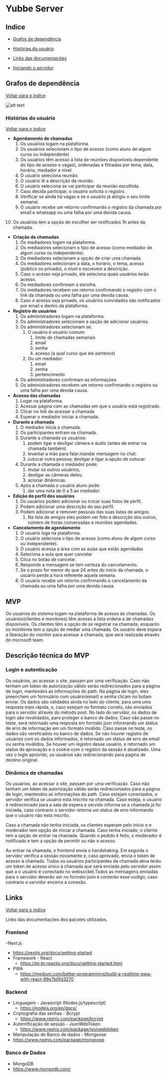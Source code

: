 # Yubbe Server

## Indice

- [Grafos de dependência](#grafos-de-dependência)
- [Histórias do usuário](#hist%C3%B3rias-do-usu%C3%A1rio)
- [Links das documentações](#links)

- [Iniciando o servidor](#iniciando-o-servidor)



## Grafos de dependência

[Voltar para o indice](#indice)

![alt text](https://github.com/GlermS/yubbe-server/blob/master/readme-files/Yubbe.png "Logo Title Text 1")



### Histórias do usuário

[Voltar para o indice](#indice)

- **Agendamento de chamadas**
  1. Os usuários logam na plataforma.
  2. Os usuários selecionam o tipo de acesso (como aluno de algum curso ou independente)
  3. Os usuários têm acesso à lista de reuniões disponíveis dependente do tipo de acesso e vagas), ordenadas e filtradas por tema, data, horário, mediador e nível.
  4. O usuário seleciona reunião.
  5. O usuário lê a descrição da reunião.
  6. O usuário seleciona se vai participar da reunião escolhida.
  7. Caso decida participar, o usuário solicita o registro.
  8. Verificar se ainda há vagas e se o usuário já atingiu o seu limite semanal.
  9. O usuário recebe um retorno confirmando o registro da chamada por email e whatsapp ou uma falha por uma devida causa.
 10. Os usuários tem a opção de escolher ser notificados 1h antes da chamada.
- **Criação da chamadas**
  1. Os mediadores logam na plataforma.
  2. Os mediadores selecionam o tipo de acesso (como mediador de algum curso ou independente).
  3. Os mediadores selecionam a opção de criar uma chamada.
  4. Os mediadores selecionam a data, o horário, o tema, acesso (público ou privado), o nível e escrevem a descrição.
  5. Caso o acesso seja privado, ele seleciona quais usuários terão acesso.
  6. Os mediadores confirmam a escolha.
  7. Os mediadores recebem um retorno confirmando o registro com o link da chamada ou uma falha por uma devida causa.
  8. Caso o acesso seja privado, os usuários convidados são notificados por email e dentro da plataforma.
- **Registro de usuários**
  1. Os administradores logam na plataforma.
  2. Os administradores selecionam a opção de adicionar usuários.
  3. Os administradores selecionam se:
     1. O usuário é usuário comum:
        1. limite de chamadas semanais
        2. email
        3. senha
        4. acesso (a qual curso que ele pertence)
     2. Ou um mediador:
        1. email
        2. senha
        3. pertencimento
  4. Os administradores confirmam as informações.
  5. Os administradores recebem um retorno confirmando o registro ou uma falha por uma devida causa.
- **Acesso das chamadas**
  1. Logar na plataforma.
  2. Acessar página com as chamadas em que o usuário está registrado.
  3. Clicar no link de acessar a chamada 
  4. Esperar o mediador iniciar a chamada..
- **Durante a chamada**
  1. O mediador inicia a chamada.
  2. Os participantes entram na chamada.
  3. Durante a chamada os usuários:
     1. podem ligar e desligar câmera e áudio (antes de entrar na chamada também)
     2. levantar a mão para falar.mandar mensagem no chat.
     3. cutucar outra pessoa; desligar e ligar a opção de cutucar.
  4. Durante a chamada o mediador pode:
     1. mutar os outros usuários;
     2. desligar as câmeras deles;
     3. acionar dinâmicas.
  5. Após a chamada o usuário aluno pode:
     1. dar uma nota de 0 a 5 ao mediador.
- **Edição do perfil dos usuários**
  1. Os usuários podem adicionar ou trocar suas fotos de perfil.
  2. Podem adicionar uma descrição do seu perfil.
  3. Podem adicionar e remover pessoas das suas listas de amigos.
     1. Na lista de amigos eles podem ver foto e descrição dos outros, número de horas conversadas e reuniões agendadas.
- **Cancelamento de agendamento**
  1. O usuário loga na plataforma.
  2. O usuário seleciona o tipo de acesso (como aluno de algum curso ou independente).
  3. O usuário acessa a área com as aulas que estão agendadas
  4. Seleciona a aula que quer cancelar
  5. Clica no botão de cancelar.
  6. Responde a mensagem se tem certeza do cancelamento.
  7. Se o prazo for menor do que 24 antes do início da chamada, o usuário perde a hora referente aquela semana.
  8. O usuário recebe um retorno confirmando o cancelamento da chamada ou uma falha por uma devida causa.

## MVP
Os usuários do sistema logam na plataforma de acesso às chamadas. Os usuários(clientes e monitores) têm acesso a lista ordena a de chamadas disponíveis. Os clientes têm a opção de se registrar na chamada, enquanto os monitores tem a opção de mediar uma chamada. Os usuário deve espera a liberação do monitor para acessar a chamada, que será realizada através do microsoft team. 

## Descrição técnica do MVP

### Login e autenticação
Os usuários, ao acessar o site, passam por uma verificação. Caso não tenham um token de autorização válido serão redirecionados para a página de login, mantendos as informações do path. Na página de login, eles preenchem um formulário com usuário(email) e senha clicam no botam enviar. Os dados são validados ainda no lado do cliente, para uma uma resposta mais rápida, e, caso estejam no formato correto, são enviados para o servidor através do método post.
No lado do servidor, os dados de login são revalidados, para proteger o banco de dados. Caso não passe no teste, será retornado uma resposta em formato json informando um status de erro de informação em um formato inválido. Caso passe no teste, os dados são vereficados no banco de dados. Se não houver registro de usuários com os dados informados, é retornado um status de erro de email ou senha inválidos. Se houver um registro desse usuário, e retornado um status de aprovação e o cookie com o registro da sessão é atualizado.
Uma vez o login aprovido, os usuários são redirecionando para pagína de destino original.

### Dinâmica de chamadas
Os usuários, ao acessar o site, passam por uma verificação. Caso não tenham um token de autorização válido serão redirecionados para a página de login, mantendos as informações do path. Caso estejam conectados, o servidor verifica se usuário está inscrito na chamada. Caso esteja, o usuário é redirecionado para a sala de espera e servido informa se a chamada já foi iniciada, caso contrario o servidor retorna um status de erro informando que o usuário não está inscrito.

Caso a chamada não tenha iniciada, os clientes esperam pelo inicio o e moderador tem opção de iniciar a chamada. Caso tenha iniciado, o cliente tem a opção de entrar na chamada. Quando o pedido é feito, o moderador é notificado e tem a opção de permitir ou não o acesso.

Ao entrar na chamada, o frontend envia o handshaking. Em seguida o servidor verifica a sessão novamente e, caso aprovado, envia o token de acesso à chamada.
Todos os usuários participantes da chamada ativa terão um token de acesso único à chamada que será enviado pelo servidor assim que a o usuário é conectado no websocket.Todos as mensagens enviadas para o servidor deverão ser no formato json e conterão esse codigo, caso contrario o servidor encerra a conexão.



 ## Links

[Voltar para o indice](#indice)

Links das documentações dos pacotes utilizados.

### Frontend
-Next.js
  - https://nextjs.org/docs/getting-started
- Framework -  React
  - https://pt-br.reactjs.org/docs/getting-started.html
- PWA
  - https://medium.com/better-programming/build-a-realtime-pwa-with-react-99e7b0fd3270

### Backend

- Linguagem - Javascript (Nodes.js/typescript)
  - https://nodejs.org/en/docs/
- Criptografia das senhas - Bcrypt
  - https://www.npmjs.com/package/bcrypt
- Autentificação de sessão - JsonWebToken
  - https://www.npmjs.com/package/jsonwebtoken
- Manipulação de Banco de dados - Mongoose
 - https://www.npmjs.com/package/mongoose



### Banco de Dados

- MongoDB
 - https://www.mongodb.com/
